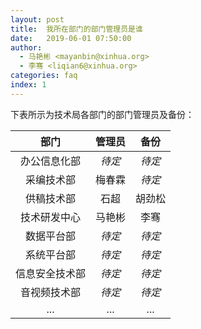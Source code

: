 ```yaml
---
layout: post
title:  我所在部门的部门管理员是谁
date:   2019-06-01 07:50:00
author: 
  - 马艳彬 <mayanbin@xinhua.org>
  - 李骞 <liqian6@xinhua.org>
categories: faq
index: 1
---
```


<!-- 请同步修改 ./2019-06-26-creating-account.md 中的数据 -->

下表所示为技术局各部门的部门管理员及备份：

| 部门 | 管理员 | 备份 |
| :---: | :---: | :---: |
| 办公信息化部 | *待定* | *待定* |
| 采编技术部 | 梅春霖 | *待定* |
| 供稿技术部 | 石超 | 胡劲松 |
| 技术研发中心 | 马艳彬 | 李骞 |
| 数据平台部 | *待定* | *待定* |
| 系统平台部 | *待定* | *待定* |
| 信息安全技术部 | *待定* | *待定* |
| 音视频技术部 | *待定* | *待定* |
| ... | ... | ... |
